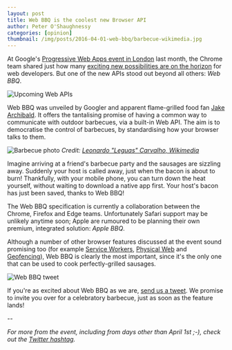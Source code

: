 ```yaml
---
layout: post
title: Web BBQ is the coolest new Browser API
author: Peter O'Shaughnessy
categories: [opinion]
thumbnail: /img/posts/2016-04-01-web-bbq/barbecue-wikimedia.jpg
---
```

At Google's [Progressive Web Apps event in London](http://lanyrd.com/2016/progressive-web-apps-london/) last month, the 
Chrome team shared just how many [exciting new possibilities are on the horizon](https://www.chromestatus.com/features) 
for web developers. But one of the new APIs stood out beyond all others: *Web BBQ*.

![Upcoming Web APIs](/img/posts/2016-04-01-web-bbq/new-browser-apis.jpg)

Web BBQ was unveiled by Googler and apparent flame-grilled food fan [Jake Archibald](https://twitter.com/jaffathecake). 
It offers the tantalising promise of having a common way to communicate with outdoor barbecues, via a built-in Web API. 
The aim is to democratise the control of barbecues, by standardising how your browser talks to them.

![Barbecue photo](/img/posts/2016-04-01-web-bbq/barbecue-wikimedia.jpg)
*Credit: [Leonardo "Leguas" Carvalho, Wikimedia](https://commons.wikimedia.org/wiki/File:Churrasco_carioca.jpg)*

Imagine arriving at a friend's barbecue party and the sausages are sizzling away. Suddenly your host is called away, 
just when the bacon is about to burn! Thankfully, with your mobile phone, you can turn down the heat yourself, without 
waiting to download a native app first. Your host's bacon has just been saved, thanks to Web BBQ!

The Web BBQ specification is currently a collaboration between the Chrome, Firefox and Edge teams. Unfortunately Safari 
support may be unlikely anytime soon; Apple are rumoured to be planning their own premium, integrated solution: 
*Apple BBQ*.

Although a number of other browser features discussed at the event sound promising too (for example [Service Workers](https://developer.mozilla.org/en-US/docs/Web/API/Service_Worker_API),
[Physical Web](https://google.github.io/physical-web/) and [Geofencing](http://www.plotprojects.com/geofencing-in-webapps/)), 
Web BBQ is clearly the most important, since it's the only one that can be used to cook perfectly-grilled sausages.

![Web BBQ tweet](/img/posts/2016-04-01-web-bbq/web-bbq-tweet.jpg)

If you're as excited about Web BBQ as we are, [send us a tweet](https://twitter.com/pebblecode). We promise to invite 
you over for a celebratory barbecue, just as soon as the feature lands!

--

*For more from the event, including from days other than April 1st ;-), check out the [Twitter hashtag](https://twitter.com/hashtag/progressivewebapps).*
